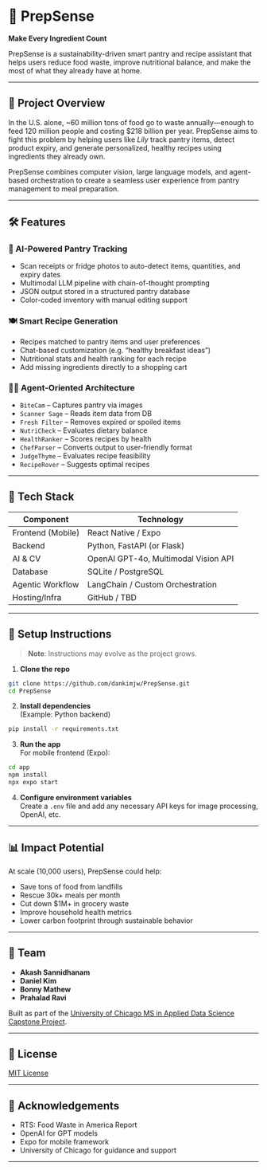 
# 🥦 PrepSense

**Make Every Ingredient Count**

PrepSense is a sustainability-driven smart pantry and recipe assistant that helps users reduce food waste, improve nutritional balance, and make the most of what they already have at home.

---

## 🚀 Project Overview

In the U.S. alone, ~60 million tons of food go to waste annually—enough to feed 120 million people and costing $218 billion per year. PrepSense aims to fight this problem by helping users like *Lily* track pantry items, detect product expiry, and generate personalized, healthy recipes using ingredients they already own.

PrepSense combines computer vision, large language models, and agent-based orchestration to create a seamless user experience from pantry management to meal preparation.

---

## 🛠 Features

### 🧠 AI-Powered Pantry Tracking
- Scan receipts or fridge photos to auto-detect items, quantities, and expiry dates
- Multimodal LLM pipeline with chain-of-thought prompting
- JSON output stored in a structured pantry database
- Color-coded inventory with manual editing support

### 🍽️ Smart Recipe Generation
- Recipes matched to pantry items and user preferences
- Chat-based customization (e.g. “healthy breakfast ideas”)
- Nutritional stats and health ranking for each recipe
- Add missing ingredients directly to a shopping cart

### 🧑‍🍳 Agent-Oriented Architecture
- `BiteCam` – Captures pantry via images
- `Scanner Sage` – Reads item data from DB
- `Fresh Filter` – Removes expired or spoiled items
- `NutriCheck` – Evaluates dietary balance
- `HealthRanker` – Scores recipes by health
- `ChefParser` – Converts output to user-friendly format
- `JudgeThyme` – Evaluates recipe feasibility
- `RecipeRover` – Suggests optimal recipes

---

## 📱 Tech Stack

| Component        | Technology                    |
|------------------|-------------------------------|
| Frontend (Mobile)| React Native / Expo           |
| Backend          | Python, FastAPI (or Flask)    |
| AI & CV          | OpenAI GPT-4o, Multimodal Vision API |
| Database         | SQLite / PostgreSQL           |
| Agentic Workflow | LangChain / Custom Orchestration |
| Hosting/Infra    | GitHub / TBD                  |

---

## 🧪 Setup Instructions

> **Note**: Instructions may evolve as the project grows.

1. **Clone the repo**  
```bash
git clone https://github.com/dankimjw/PrepSense.git
cd PrepSense
```

2. **Install dependencies**  
(Example: Python backend)  
```bash
pip install -r requirements.txt
```

3. **Run the app**  
For mobile frontend (Expo):
```bash
cd app
npm install
npx expo start
```

4. **Configure environment variables**  
Create a `.env` file and add any necessary API keys for image processing, OpenAI, etc.

---

## 📊 Impact Potential

At scale (10,000 users), PrepSense could help:
- Save tons of food from landfills
- Rescue 30k+ meals per month
- Cut down $1M+ in grocery waste
- Improve household health metrics
- Lower carbon footprint through sustainable behavior

---

## 👥 Team

- **Akash Sannidhanam**
- **Daniel Kim**
- **Bonny Mathew**
- **Prahalad Ravi**

Built as part of the [University of Chicago MS in Applied Data Science Capstone Project](https://professional.uchicago.edu/find-your-path/graduate-programs/applied-data-science).

---

## 📜 License

[MIT License](LICENSE)

---

## 🙌 Acknowledgements

- RTS: Food Waste in America Report  
- OpenAI for GPT models  
- Expo for mobile framework  
- University of Chicago for guidance and support

---
